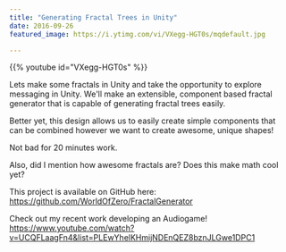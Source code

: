 ```yaml
---
title: "Generating Fractal Trees in Unity"
date: 2016-09-26
featured_image: https://i.ytimg.com/vi/VXegg-HGT0s/mqdefault.jpg

---
```


{{% youtube id="VXegg-HGT0s" %}}

Lets make some fractals in Unity and take the opportunity to explore messaging in Unity. We'll make an extensible, component based fractal generator that is capable of generating fractal trees easily.

Better yet, this design allows us to easily create simple components that can be combined however we want to create awesome, unique shapes!

Not bad for 20 minutes work.

Also, did I mention how awesome fractals are? Does this make math cool yet?

This project is available on GitHub here: https://github.com/WorldOfZero/FractalGenerator

Check out my recent work developing an Audiogame! https://www.youtube.com/watch?v=UCQFLaagFn4&list=PLEwYhelKHmijNDEnQEZ8bznJLGwe1DPC1